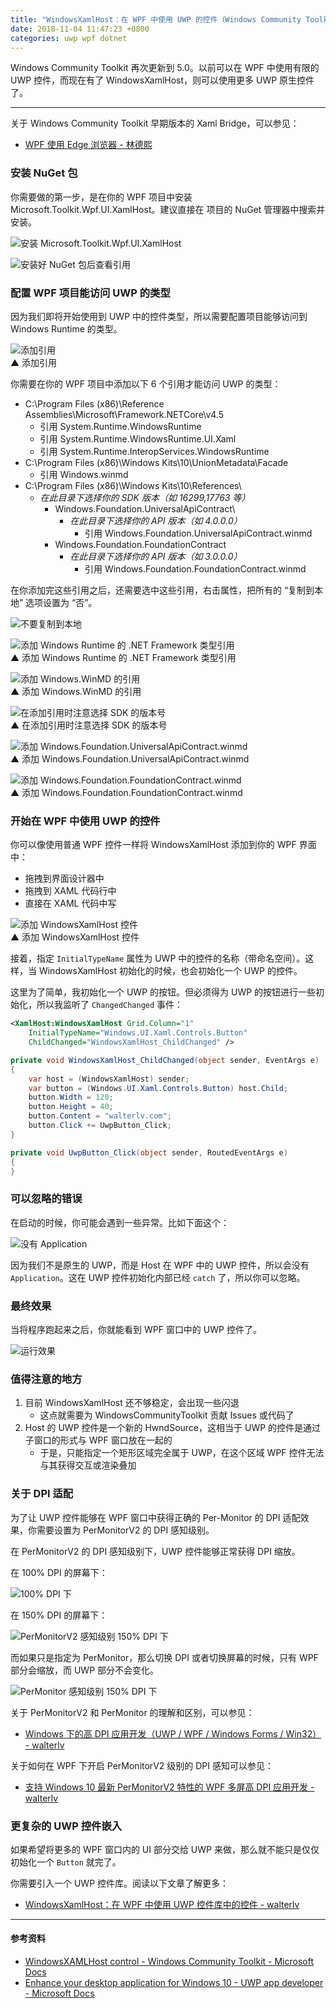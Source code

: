 ```yaml
---
title: "WindowsXamlHost：在 WPF 中使用 UWP 的控件（Windows Community Toolkit）"
date: 2018-11-04 11:47:23 +0800
categories: uwp wpf dotnet
---
```


Windows Community Toolkit 再次更新到 5.0。以前可以在 WPF 中使用有限的 UWP 控件，而现在有了 WindowsXamlHost，则可以使用更多 UWP 原生控件了。

---

关于 Windows Community Toolkit 早期版本的 Xaml Bridge，可以参见：

- [WPF 使用 Edge 浏览器 - 林德熙](https://lindexi.gitee.io/post/WPF-%E4%BD%BF%E7%94%A8-Edge-%E6%B5%8F%E8%A7%88%E5%99%A8.html)

<div id="toc"></div>

### 安装 NuGet 包

你需要做的第一步，是在你的 WPF 项目中安装 Microsoft.Toolkit.Wpf.UI.XamlHost。建议直接在 项目的 NuGet 管理器中搜索并安装。

![安装 Microsoft.Toolkit.Wpf.UI.XamlHost](/static/posts/2018-11-04-09-34-39.png)

![安装好 NuGet 包后查看引用](/static/posts/2018-11-04-09-43-24.png)

### 配置 WPF 项目能访问 UWP 的类型

因为我们即将开始使用到 UWP 中的控件类型，所以需要配置项目能够访问到 Windows Runtime 的类型。

![添加引用](/static/posts/2018-11-04-09-56-19.png)  
▲ 添加引用

你需要在你的 WPF 项目中添加以下 6 个引用才能访问 UWP 的类型：

- C:\Program Files (x86)\Reference Assemblies\Microsoft\Framework\.NETCore\v4.5
    - 引用 System.Runtime.WindowsRuntime
    - 引用 System.Runtime.WindowsRuntime.UI.Xaml
    - 引用 System.Runtime.InteropServices.WindowsRuntime
- C:\Program Files (x86)\Windows Kits\10\UnionMetadata\Facade
    - 引用 Windows.winmd
- C:\Program Files (x86)\Windows Kits\10\References\
    - *在此目录下选择你的 SDK 版本（如 16299,17763 等）*
        - Windows.Foundation.UniversalApiContract\
            - *在此目录下选择你的 API 版本（如 4.0.0.0）*
                - 引用 Windows.Foundation.UniversalApiContract.winmd
        - Windows.Foundation.FoundationContract
            - *在此目录下选择你的 API 版本（如 3.0.0.0）*
                - 引用 Windows.Foundation.FoundationContract.winmd
                
在你添加完这些引用之后，还需要选中这些引用，右击属性，把所有的 “复制到本地” 选项设置为 “否”。

![不要复制到本地](/static/posts/2018-11-04-10-10-16.png)

![添加 Windows Runtime 的 .NET Framework 类型引用](/static/posts/2018-11-04-09-57-03.png)  
▲ 添加 Windows Runtime 的 .NET Framework 类型引用

![添加 Windows.WinMD 的引用](/static/posts/2018-11-04-09-57-44.png)  
▲ 添加 Windows.WinMD 的引用

![在添加引用时注意选择 SDK 的版本号](/static/posts/2018-11-04-09-58-07.png)  
▲ 在添加引用时注意选择 SDK 的版本号

![添加 Windows.Foundation.UniversalApiContract.winmd](/static/posts/2018-11-04-09-58-41.png)  
▲ 添加 Windows.Foundation.UniversalApiContract.winmd

![添加 Windows.Foundation.FoundationContract.winmd](/static/posts/2018-11-04-09-58-54.png)  
▲ 添加 Windows.Foundation.FoundationContract.winmd

### 开始在 WPF 中使用 UWP 的控件

你可以像使用普通 WPF 控件一样将 WindowsXamlHost 添加到你的 WPF 界面中：

- 拖拽到界面设计器中
- 拖拽到 XAML 代码行中
- 直接在 XAML 代码中写

![添加 WindowsXamlHost 控件](/static/posts/2018-11-04-10-17-54.png)  
▲ 添加 WindowsXamlHost 控件

接着，指定 `InitialTypeName` 属性为 UWP 中的控件的名称（带命名空间）。这样，当 WindowsXamlHost 初始化的时候，也会初始化一个 UWP 的控件。

这里为了简单，我初始化一个 UWP 的按钮。但必须得为 UWP 的按钮进行一些初始化，所以我监听了 `ChangedChanged` 事件：

```xml
<XamlHost:WindowsXamlHost Grid.Column="1"
    InitialTypeName="Windows.UI.Xaml.Controls.Button"
    ChildChanged="WindowsXamlHost_ChildChanged" />
```

```csharp
private void WindowsXamlHost_ChildChanged(object sender, EventArgs e)
{
    var host = (WindowsXamlHost) sender;
    var button = (Windows.UI.Xaml.Controls.Button) host.Child;
    button.Width = 120;
    button.Height = 40;
    button.Content = "walterlv.com";
    button.Click += UwpButton_Click;
}

private void UwpButton_Click(object sender, RoutedEventArgs e)
{
}
```

### 可以忽略的错误

在启动的时候，你可能会遇到一些异常。比如下面这个：

![没有 Application](/static/posts/2018-11-04-10-33-27.png)

因为我们不是原生的 UWP，而是 Host 在 WPF 中的 UWP 控件，所以会没有 `Application`。这在 UWP 控件初始化内部已经 `catch` 了，所以你可以忽略。

### 最终效果

当将程序跑起来之后，你就能看到 WPF 窗口中的 UWP 控件了。

![运行效果](/static/posts/2018-11-04-uwp-button-in-wpf-window.gif)

### 值得注意的地方

1. 目前 WindowsXamlHost 还不够稳定，会出现一些闪退
    - 这点就需要为 WindowsCommunityToolkit 贡献 Issues 或代码了
1. Host 的 UWP 控件是一个新的 HwndSource，这相当于 UWP 的控件是通过子窗口的形式与 WPF 窗口放在一起的
    - 于是，只能指定一个矩形区域完全属于 UWP，在这个区域 WPF 控件无法与其获得交互或渲染叠加

### 关于 DPI 适配

为了让 UWP 控件能够在 WPF 窗口中获得正确的 Per-Monitor 的 DPI 适配效果，你需要设置为 PerMonitorV2 的 DPI 感知级别。

在 PerMonitorV2 的 DPI 感知级别下，UWP 控件能够正常获得 DPI 缩放。

在 100% DPI 的屏幕下：

![100% DPI 下](/static/posts/2018-11-04-10-46-46.png)

在 150% DPI 的屏幕下：

![PerMonitorV2 感知级别 150% DPI 下](/static/posts/2018-11-04-10-46-49.png)

而如果只是指定为 PerMonitor，那么切换 DPI 或者切换屏幕的时候，只有 WPF 部分会缩放，而 UWP 部分不会变化。

![PerMonitor 感知级别 150% DPI 下](/static/posts/2018-11-04-10-48-07.png)

关于 PerMonitorV2 和 PerMonitor 的理解和区别，可以参见：

- [Windows 下的高 DPI 应用开发（UWP / WPF / Windows Forms / Win32） - walterlv](https://walterlv.com/post/windows-high-dpi-development.html)

关于如何在 WPF 下开启 PerMonitorV2 级别的 DPI 感知可以参见：

- [支持 Windows 10 最新 PerMonitorV2 特性的 WPF 多屏高 DPI 应用开发 - walterlv](https://walterlv.com/post/windows-high-dpi-development-for-wpf.html)

### 更复杂的 UWP 控件嵌入

如果希望将更多的 WPF 窗口内的 UI 部分交给 UWP 来做，那么就不能只是仅仅初始化一个 `Button` 就完了。

你需要引入一个 UWP 控件库。阅读以下文章了解更多：

- [WindowsXamlHost：在 WPF 中使用 UWP 控件库中的控件 - walterlv](https://walterlv.com/post/use-uwp-control-library-in-wpf.html)

---

#### 参考资料

- [WindowsXAMLHost control - Windows Community Toolkit - Microsoft Docs](https://docs.microsoft.com/en-us/windows/communitytoolkit/controls/wpf-winforms/windowsxamlhost)
- [Enhance your desktop application for Windows 10 - UWP app developer - Microsoft Docs](https://docs.microsoft.com/en-us/windows/uwp/porting/desktop-to-uwp-enhance#first-set-up-your-project)
